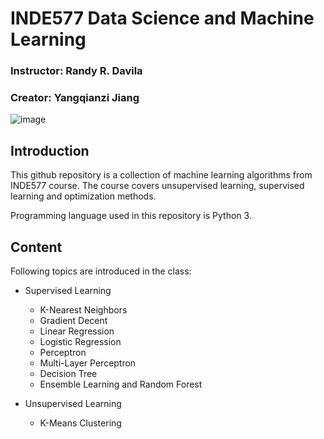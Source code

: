 # INDE577 Data Science and Machine Learning
### Instructor: Randy R. Davila
### Creator: Yangqianzi Jiang
![image](https://user-images.githubusercontent.com/120424457/231879694-af3d8063-6149-4279-868b-f83d093c31d9.png)
## Introduction
This github repository is a collection of machine learning algorithms from INDE577 course. The course covers unsupervised learning, supervised learning and optimization methods.

Programming language used in this repository is Python 3.

## Content
Following topics are introduced in the class:
* Supervised Learning
  * K-Nearest Neighbors
  * Gradient Decent
  * Linear Regression
  * Logistic Regression
  * Perceptron
  * Multi-Layer Perceptron
  * Decision Tree
  * Ensemble Learning and Random Forest

* Unsupervised Learning
  * K-Means Clustering

